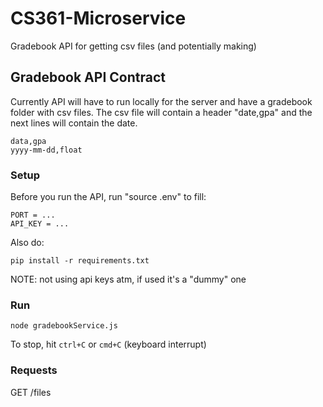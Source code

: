 # CS361-Microservice
Gradebook API for getting csv files (and potentially making)

## Gradebook API Contract
Currently API will have to run locally for the server and have a gradebook folder with csv
files. The csv file will contain a header "date,gpa" and the next lines will contain the date.
```
data,gpa
yyyy-mm-dd,float
```
### Setup
Before you run the API, run "source .env" to fill:
```
PORT = ...
API_KEY = ...
```
Also do:
```
pip install -r requirements.txt
```
NOTE: not using api keys atm, if used it's a "dummy" one

### Run
```
node gradebookService.js
```
To stop, hit `ctrl+C` or `cmd+C` (keyboard interrupt)

### Requests

GET /files